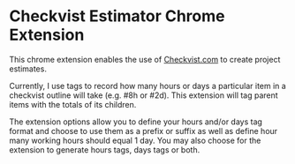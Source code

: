 # Checkvist Estimator Chrome Extension

This chrome extension enables the use of [Checkvist.com](http://checkvist.com) to create project estimates.

Currently, I use tags to record how many hours or days a particular item in a checkvist outline will take (e.g. #8h or #2d). This extension will tag parent items with the totals of its children. 

The extension options allow you to define your hours and/or days tag format and choose to use them as a prefix or suffix as well as define hour many working hours should equal 1 day. You may also choose for the extension to generate hours tags, days tags or both.
<!--
To try it out, download the compiled extension from the [downloads area](https://github.com/hungrymedia/checkvist-estimator-chrome-extension/downloads) or clone the source and [install in Chrome's Developer Mode](http://code.google.com/chrome/extensions/getstarted.html).
-->

